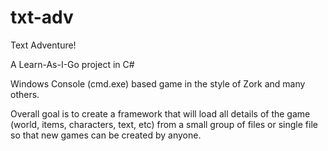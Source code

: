 # txt-adv
Text Adventure! 

A Learn-As-I-Go project in C#

Windows Console (cmd.exe) based game in the style of Zork and many others.

Overall goal is to create a framework that will load all details of the game (world, items, characters, text, etc) from a small group of files or single file so that new games can be created by anyone. 
